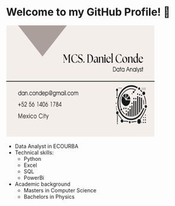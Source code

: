 <h1> Welcome to my GitHub Profile! 👋 </h1>
<a target="_blank" align="center">
  <img  top="500" height="300" width="400" alt="GIF" src="https://github.com/DCondeP/DCondeP/blob/791200608a31376960935b995f42f9e1f4648951/Fondo_portafolio.PNG">
</a>


<ul>
  <li>Data Analyst in ECOURBA
    
  </li>
  <li>Technical skills:
    <ul>
      <li>Python</li>
      <li>Excel</li>
      <li>SQL</li>
      <li>PowerBi</li>
    </ul>
  </li>
  <li>Academic background
    <ul>
      <li>Masters in Computer Science</li>
      <li>Bachelors in Physics</li>
    </ul>
  </li>
</ul>



<!--
**DCondeP/DCondeP** is a ✨ _special_ ✨ repository because its `README.md` (this file) appears on your GitHub profile.

Here are some ideas to get you started:

- 🔭 I’m currently working on ...
- 🌱 I’m currently learning ...
- 👯 I’m looking to collaborate on ...
- 🤔 I’m looking for help with ...
- 💬 Ask me about ...
- 📫 How to reach me: ...
- 😄 Pronouns: ...
- ⚡ Fun fact: ...
-->
